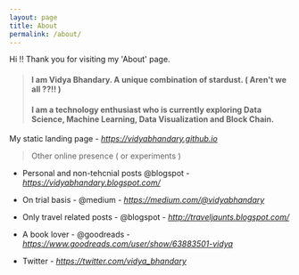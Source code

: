```yaml
---
layout: page
title: About
permalink: /about/
---
```


Hi !!
Thank you for visiting my 'About' page.

> #### I am Vidya Bhandary. A unique combination of stardust. ( Aren't we all ??!! )
> #### I am a technology enthusiast who is currently exploring Data Science, Machine Learning, Data Visualization and Block Chain.

My static landing page - *https://vidyabhandary.github.io*

> Other online presence ( or experiments )

- Personal and non-tehcnial posts @blogspot - *https://vidyabhandary.blogspot.com/*
- On trial basis - @medium - *https://medium.com/@vidyabhandary*

- Only travel related posts - @blogspot - *http://traveljaunts.blogspot.com/*
- A book lover - @goodreads - *https://www.goodreads.com/user/show/63883501-vidya*
- Twitter  - *https://twitter.com/vidya_bhandary*

 
